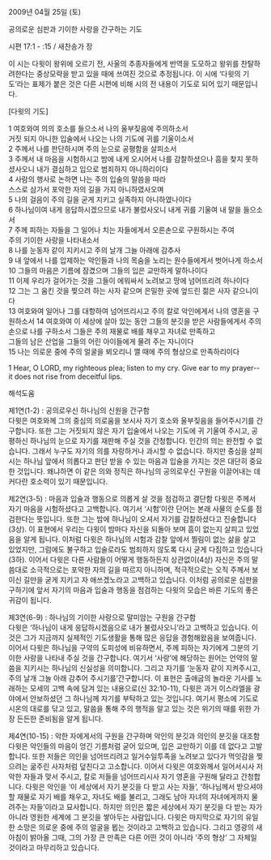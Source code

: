 2009년 04월 25일 (토)

공의로운 심판과 기이한 사랑을 간구하는 기도



시편 17:1 - :15 / 새찬송가  장


이 시는 다윗이 왕위에 오르기 전, 사울의 추종자들에게 반역을 도모하고 왕위를 찬탈하려한다는 중상모략을 받고 있을 때에 쓰여진 것으로 추정됩니다. 이 시에 ‘다윗의 기도’라는 표제가 붙은 것은 다른 시편에 비해 시의 전 내용이 기도로 되어 있기 때문입니다.   

[다윗의 기도]  

1 여호와여 의의 호소를 들으소서 나의 울부짖음에 주의하소서    
거짓 되지 아니한 입술에서 나오는 나의 기도에 귀를 기울이소서   
2 주께서 나를 판단하시며 주의 눈으로 공평함을 살피소서   
3 주께서 내 마음을 시험하시고 밤에 내게 오시어서 나를 감찰하셨으나 흠을 찾지 못하셨사오니    내가 결심하고 입으로 범죄하지 아니하리이다   
4 사람의 행사로 논하면 나는 주의 입술의 말씀을 따라    
스스로 삼가서 포악한 자의 길을 가지 아니하였사오며   
5 나의 걸음이 주의 길을 굳게 지키고 실족하지 아니하였나이다    
6 하나님이여 내게 응답하시겠으므로 내가 불렀사오니 내게 귀를 기울여 내 말을 들으소서   
7 주께 피하는 자들을 그 일어나 치는 자들에게서 오른손으로 구원하시는 주여    
주의 기이한 사랑을 나타내소서   
8 나를 눈동자 같이 지키시고 주의 날개 그늘 아래에 감추사   
9 내 앞에서 나를 압제하는 악인들과 나의 목숨을 노리는 원수들에게서 벗어나게 하소서    
10 그들의 마음은 기름에 잠겼으며 그들의 입은 교만하게 말하나이다   
11 이제 우리가 걸어가는 것을 그들이 에워싸서 노려보고 땅에 넘어뜨리려 하나이다   
12 그는 그 움킨 것을 찢으려 하는 사자 같으며 은밀한 곳에 엎드린 젊은 사자 같으니이다   
13 여호와여 일어나 그를 대항하여 넘어뜨리시고 주의 칼로 악인에게서 나의 영혼을 구원하소서   14 여호와여 이 세상에 살아 있는 동안 그들의 분깃을 받은 사람들에게서 주의 손으로 나를 구하소서 그들은 주의 재물로 배를 채우고 자녀로 만족하고    
그들의 남은 산업을 그들의 어린 아이들에게 물려 주는 자니이다   
15 나는 의로운 중에 주의 얼굴을 뵈오리니 깰 때에 주의 형상으로 만족하리이다   

1 Hear, O LORD, my righteous plea; listen to my cry. Give ear to my prayer-- it does not rise from deceitful lips.

해석도움





제1연(1-2) : 공의로우신 하나님의 신원을 간구함  
다윗은 여호와께 그의 중심의 의로움을 보시사 자기 호소와 울부짖음을 들어주시기를 간구합니다. 또한 그는 거짓되지 않은 자기 입술에서 나오는 기도에 귀 기울여 주시고, 공평하신 하나님의 눈으로 자기를 재판해 주실 것을 간청합니다. 인간의 의는 완전할 수 없습니다. 그래서 누구도 자기의 의를 자랑하거나 과시할 수 없습니다. 하지만 중심을 살피시는 하나님 앞에서 의롭다고 판단 받을 수 있는 마음과 입술을 가지는 것은 대단히 중요한 것입니다. 왜냐하면 이 같은 의와 정직은 하나님의 공의로우신 구원을 이끌어내는 데 커다란 호소력이 있기 때문입니다.     

제2연(3-5) : 마음과 입술과 행동으로 의롭게 살 것을 점검하고 결단함 
다윗은 주께서 자기 마음을 시험하셨다고 고백합니다. 여기서 ‘시험’이란 단어는 본래 사물의 순도를 점검한다는 뜻입니다. 또한 그는 밤에 하나님이 오셔서 자기를 감찰하셨다고 진술합니다(3상). 이 표현에서 우리는 다윗이 밤마다 자신을 되돌아 보며 흠이 없는지 살피고 있었음을 알게 됩니다. 이처럼 다윗은 하나님의 시험과 감찰 앞에서 찔림이 없는 삶을 살고 있었지만, 그럼에도 불구하고 입술로라도 범죄하지 않도록 다시 굳게 다짐하고 있습니다(3하). 이어서 다윗은 다른 사람들이 어떻게 행동하든지 상관없이(4상) 자신은 주의 말씀대로 소극적으로는 포악한 자의 길을 따르지 아니하며, 적극적으로는 오직 주께서 보이신 길만을 굳게 지키고 자 애쓰겠노라고 고백하고 있습니다. 이처럼 공의로운 심판을 구하기에 앞서 자기의 마음과 입술과 행동을 점검하는 다윗의 모습은 바른 기도의 좋은 귀감이 됩니다.   

제3연(6-9) : 하나님의 기이한 사랑으로 말미암는 구원을 간구함  
다윗은 ‘하나님이 내게 응답하시겠음으로 내가 불렀사오니’라고 고백하고 있습니다. 이것은 그가 지금까지 실제적인 기도생활을 통해 많은 응답을 경험해왔음을 보여줍니다. 이어서 다윗은 하나님을 구약의 도피성에 비유하면서, 주께 피하는 자기에게 그분의 기이한 사랑을 나타내 주실 것을 간구합니다. 여기서 ‘사랑’에 해당하는 원어는 언약의 말씀을 지키시는 하나님의 신실성을 의미합니다. 그리고 자기를 ‘눈동자 같이 지켜주시고, 주의 날개 그늘 아래 감추어 주시기를’간구합니다. 이 표현은 출애굽의 놀라운 기사를 노래하는 모세의 고백 속에 담겨 있는 내용으로(신 32:10-11), 다윗은 과거 이스라엘을 광야에서 안보하셨던 그 하나님께 자기를 부탁하고 있는 것입니다. 여기서 평소에 기도로 시온의 대로를 닦고 있고, 말씀을 통해 주의 행적을 알고 있는 것은 위기의 때를 위한 가장 든든한 준비됨을 알게 됩니다.    

제4연(10-15) : 악한 자에게서의 구원을 간구하며 악인의 분깃과 의인의 분깃을 대조함 
다윗은 악인들의 마음이 엉긴 기름처럼 굳어 있으며, 입은 교만하기 이를 데 없다고 고발합니다. 또한 저들은 의인을 넘어뜨리려고 일거수일투족을 노려보고 있다가 먹잇감을 찢으려는 굶주린 사자처럼 덮친다고 고소합니다. 이어서 다윗은 여호와께서 일어서시사 저 악한 자들과 맞서 주시고, 칼로 저들을 넘어뜨리시사 자기 영혼을 구원해 달라고 간청합니다. 다윗은 악인을 ‘이 세상에서 자기 분깃을 다 받고 사는 자들’, ‘하나님께서 받으셔야 할 재물로 자기 배를 채우고, 자녀도 배를 불리고, 그래도 남아 자녀의 자녀에게까지 물려주는 자들’이라고 묘사합니다. 하지만 의인은 짧은 세상에서 자기 분깃을 다 받는 자가 아니라 영원한 세계에 그 분깃을 쌓아두는 사람입니다. 다윗은 마지막으로 자기의 유일한 소망은 의로운 중에 주의 얼굴을 뵙는 것이라고 고백하고 있습니다. 그리고 영광의 새 아침이 밝아올 그때, 그의 가장 큰 만족은 다른 어떤 것이 아니라 ‘주의 형상’ 그 자체일 것이라고 마무리하고 있습니다.